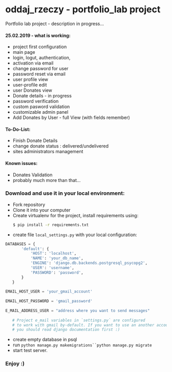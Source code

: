# oddaj_rzeczy - portfolio_lab project <br>
Portfolio lab project - description in progress...

#### 25.02.2019 - what is working:
- project first configuration
- main page
- login, logut, authentication,
- activation via email
- change password for user
- password reset via email
- user profile view
- user-profile edit
- user Donates view
- Donate details - in progress
- password verification
- custom pasword validation
- customizable admin panel
- Add Donates by User - full View (with fields remember)


#### To-Do-List:
 - Finish Donate Details
 - change donate status : delivered/undelivered
 - sites administrators management
 
#### Known issues:
- Donates Validation
- probably much more than that...

### Download and use it in your local environment:
- Fork repository
- Clone it into your computer
- Create virtualenv for the project, install requirements using: 
    ```sh
    $ pip install -r requirements.txt
    ```
- create file `local_settings.py` with your local configuration:
 ```python
DATABASES = {
        'default': {
            'HOST': 'localhost',
            'NAME': 'your_db_name',
            'ENGINE': 'django.db.backends.postgresql_psycopg2',
            'USER': 'username',
            'PASSWORD': 'password',
        }
    }
    
EMAIL_HOST_USER = 'your_gmail_account'
    
EMAIL_HOST_PASSWORD = 'gmail_password'
    
E_MAIL_ADDRESS_USER = "address where you want to send messages"
    
    # Project e_mail variables in `settings.py` are configured 
    # to work with gmail by-default. If you want to use an another account,
    # you should read django documentation first :)
```
- create empty database in psql
- run `python manage.py makemigrations``python manage.py migrate`
- start test server.
### Enjoy :)
   